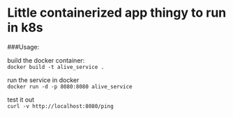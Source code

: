 # Little containerized app thingy to run in k8s


###Usage:

build the docker container:  
`docker build -t alive_service .`

run the service in docker  
`docker run -d -p 8080:8080 alive_service`

test it out   
`curl -v http://localhost:8080/ping`

